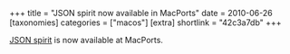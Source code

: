 +++
title = "JSON spirit now available in MacPorts"
date = 2010-06-26
[taxonomies]
categories = ["macos"]
[extra]
shortlink = "42c3a7db"
+++

[JSON spirit](http://www.codeproject.com/KB/recipes/JSON_Spirit.aspx) is now available at MacPorts.
